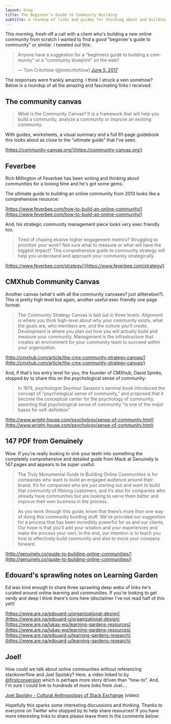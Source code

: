```yaml
---
layout: blog
title: The Beginner's Guide to Community Building
subtitle: A roundup of links and guides for thinking about and building communities online.
---
```


This morning, fresh off a call with a client who's building a new online community from scratch I wanted to find a good "beginner's guide to community" or similar. I tweeted out this:

<blockquote class="twitter-tweet" data-lang="en"><p lang="en" dir="ltr">Anyone have a suggestion for a &quot;beginners guide to building a community&quot; or a &quot;community blueprint&quot; on the web?</p>&mdash; Tom Critchlow (@tomcritchlow) <a href="https://twitter.com/tomcritchlow/status/871742200513691648">June 5, 2017</a></blockquote>
<script async src="//platform.twitter.com/widgets.js" charset="utf-8"></script>

The responses were frankly amazing. I think I struck a vein somehow? Below is a roundup of all the amazing and fascinating links I received:

## The community canvas

>What is the Community Canvas? It is a framework that will help you build a community, analyze a community or improve an existing community.

With guides, worksheets, a visual summary and a full 61-page guidebook this looks about as close to the "ultimate guide" that I've seen.

[https://community-canvas.org/](https://community-canvas.org/)

## Feverbee

Rich Millington of Feverbee has been writing and thinking about communities for a looong time and he's got some gems.

The ultimate guide to building an online community from 2013 looks like a comprehensive resource:

[https://www.feverbee.com/how-to-build-an-online-community/](https://www.feverbee.com/how-to-build-an-online-community/)

And, his strategic community management piece looks very exec friendly too:

>Tired of chasing elusive higher engagement metrics? Struggling to prioritize your work? Not sure what to measure or what will have the biggest impact? This comprehensive guide to community strategy will help you understand and approach your community strategically.

[https://www.feverbee.com/strategy/](https://www.feverbee.com/strategy/)

## CMXhub Community Canvas

Another canvas (what's with all the community canvases? just alliteration?). This is pretty high level but again, another useful exec friendly one page format:

>The Community Strategy Canvas is laid out in three levels:
>Alignment is where you think high-level about why your community exists, what the goals are, who members are, and the culture you’ll create.
>Development is where you plan out how you will actually build and measure your community.
>Management is the infrastructure that creates an environment for your community team to succeed within your organization.

[http://cmxhub.com/article/the-cmx-community-strategy-canvas/](http://cmxhub.com/article/the-cmx-community-strategy-canvas/)

And, if that's too entry level for you, the founder of CMXhub, David Spinks, stopped by to share this on the psychological sense of community:

>In 1974, psychologist Seymour Sarason's seminal book introduced the concept of "psychological sense of community," and proposed that it become the conceptual center for the psychology of community, asserting that psychological sense of community "is one of the major bases for self-definition"

[http://www.wright-house.com/psychology/sense-of-community.html](http://www.wright-house.com/psychology/sense-of-community.html)

## 147 PDF from Genuinely

Wow. If you're really looking to sink your teeth into something the completely comprehensive and detailed guide from Mack at Genuinely is 147 pages and appears to be super useful:

>The Truly Monumental Guide to Building Online Communities is for companies who want
to build an engaged audience around their brand. It’s for companies who are just starting
out and want to build that community of lifelong customers, and it’s also for companies
who already have communities but are looking to serve them better and improve their
own business in the process.

>As you work through this guide, know that there’s more than one way of doing this
community building stuff. We’ve provided our suggestion for a process that has been
incredibly powerful for us and our clients. Our hope is that you’ll add your wisdom and
your experiences and make the process your own. In the end, our intention is to teach you
how to effectively build community and also to move your company forward. 

[http://genuinely.co/guide-to-building-online-communities/](http://genuinely.co/guide-to-building-online-communities/)

## Edouard's sprawling notes on Learning Garden

Ed was kind enough to share three sprawling deep webs of links he's curated around online learning and communities. If you're looking to get nerdy and deep I think there's tons here (disclaimer I've not read half of this yet!)

[https://www.are.na/edouard-u/organizational-design](https://www.are.na/edouard-u/organizational-design)
[https://www.are.na/lukas-wp/learning-gardens-resources](https://www.are.na/lukas-wp/learning-gardens-resources)
[https://www.are.na/edouard-u/learning-gardens-research](https://www.are.na/edouard-u/learning-gardens-research)

## Joel!

How could we talk about online communities without referencing stackoverflow and Joel Spolsky? Here, a video linked to by [@firstconversion](http://twitter.com/firstconversion) which is perhaps more story driven than "how-to". And, I'm sure I could link to hundreds of more links from Joel....

[Joel Spolsky - Cultural Anthropology of Stack Exchange](https://vimeo.com/37309773) (video)

Hopefully this sparks some interesting discussions and thinking. Thanks to everyone on Twitter who stopped by to help share resources! If you have more interesting links to share please leave them in the comments below:

